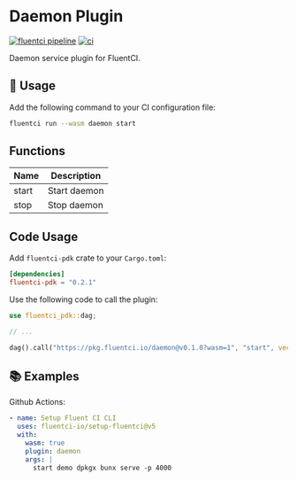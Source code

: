 # Daemon Plugin

[![fluentci pipeline](https://shield.fluentci.io/x/daemon)](https://pkg.fluentci.io/daemon)
[![ci](https://github.com/fluentci-io/services/actions/workflows/daemon.yml/badge.svg)](https://github.com/fluentci-io/services/actions/workflows/daemon.yml)

Daemon service plugin for FluentCI.

## 🚀 Usage

Add the following command to your CI configuration file:

```bash
fluentci run --wasm daemon start
```

## Functions

| Name   | Description                                    |
| ------ | ---------------------------------------------- |
| start  | Start daemon                               |
| stop   | Stop daemon                                 |

## Code Usage

Add `fluentci-pdk` crate to your `Cargo.toml`:

```toml
[dependencies]
fluentci-pdk = "0.2.1"
```

Use the following code to call the plugin:

```rust
use fluentci_pdk::dag;

// ...

dag().call("https://pkg.fluentci.io/daemon@v0.1.0?wasm=1", "start", vec!["demo", "pkgx bunx serve -p 4000"])?;
```

## 📚 Examples

Github Actions:

```yaml
- name: Setup Fluent CI CLI
  uses: fluentci-io/setup-fluentci@v5
  with:
    wasm: true
    plugin: daemon
    args: |
      start demo dpkgx bunx serve -p 4000
```
